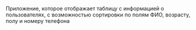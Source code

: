 Приложение, которое отображает таблицу с информацией о пользователях, с возможностью сортировки по полям ФИО, возрасту, полу и номеру телефона